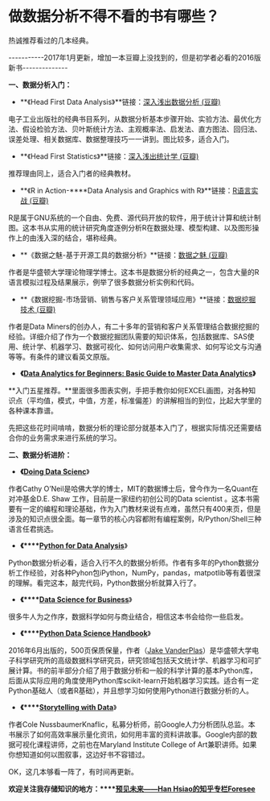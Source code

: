 # 做数据分析不得不看的书有哪些？

热诚推荐看过的几本经典。  

-----------2017年1月更新，增加一本豆瓣上没找到的，但是初学者必看的2016版新书--------------  

**一、数据分析入门：**  

*   **《Head First Data Analysis》**链接：[深入浅出数据分析 (豆瓣)](http://book.douban.com/subject/5257905/)

电子工业出版社的经典书目系列，从数据分析基本步骤开始、实验方法、最优化方法、假设检验方法、贝叶斯统计方法、主观概率法、启发法、直方图法、回归法、误差处理、相关数据库、数据整理技巧一一讲到。图比较多，适合入门。  

*   **《Head First Statistics》**链接：[深入浅出统计学 (豆瓣)](http://book.douban.com/subject/7056708/)

推荐理由同上，适合入门者的经典教材。  

*   **《R in Action-****Data Analysis and Graphics with R》**链接：[R语言实战 (豆瓣)](http://book.douban.com/subject/20382244/)  

R是属于GNU系统的一个自由、免费、源代码开放的软件，用于统计计算和统计制图。这本书从实用的统计研究角度逐例分析R在数据处理、模型构建、以及图形操作上的由浅入深的结合，堪称经典。  

*   **《数据之魅-基于开源工具的数据分析》**链接：[数据之魅 (豆瓣)](http://book.douban.com/subject/10831897/)

作者是华盛顿大学理论物理学博士。这本书是数据分析的经典之一，包含大量的R语言模拟过程及结果展示，例举了很多数据分析实例和代码。  

*   **《数据挖掘-市场营销、销售与客户关系管理领域应用》**链接：[数据挖掘技术 (豆瓣)](http://book.douban.com/subject/1843100/)

作者是Data Miners的创办人，有二十多年的营销和客户关系管理结合数据挖掘的经验。详细介绍了作为一个数据挖掘团队需要的知识体系，包括数据库、SAS使用、统计学、机器学习、数据可视化、如何访问用户收集需求、如何写论文与沟通等等。有条件的建议看英文原版。  

*   **《[Data Analytics for Beginners: Basic Guide to Master Data Analytics](https://www.amazon.com/Data-Analytics-Beginners-Basic-Master/dp/1539896730/ref=sr_1_3?s=books&ie=UTF8&qid=1484725141&sr=1-3&keywords=Data%2BAnalysis)》**  

**入门五星推荐。**里面很多图表实例，手把手教你如何EXCEL画图，对各种知识点（平均值，模式，中值，方差，标准偏差）的讲解相当的到位，比起大学里的各种课本靠谱。  

先把这些花时间啃啃，数据分析的理论部分就基本入门了，根据实际情况还需要结合你的业务需求来进行系统的学习。  

**二、数据分析进阶：**  

*   **《******************[Doing Data Scienc](https://book.douban.com/subject/22139961/)****************》

作者Cathy O’Neil是哈佛大学的博士，MIT的数据博士后，曾今作为一名Quant在对冲基金D.E. Shaw 工作，目前是一家纽约初创公司的Data scientist 。这本书需要有一定的编程和理论基础，作为入门教材来说有点难，虽然只有400来页，但是涉及的知识点很全面。每一章节的核心内容都附有编程案例，R/Python/Shell三种语言任君挑选。  

*   **《****[Python for Data Analysis](https://book.douban.com/subject/10760444/)**》

Python数据分析必看，适合入行不久的数据分析师。作者有多年的Python数据分析工作经验，对各种Pyhon包iPython，NumPy，pandas，matpotlib等有着很深的理解。看完这本，敲完代码，Python数据分析就算入行了。  

*   **《****[Data Science for Business](https://book.douban.com/subject/24807529/)**》

很多牛人为之作序，数据科学如何与商业结合，相信这本书会给你一些启发。  

*   **《****[Python Data Science Handbook](https://book.douban.com/subject/26600459/)**》

2016年6月出版的，500页保质保量，作者（[Jake VanderPlas](https://staff.washington.edu/jakevdp/)）是华盛顿大学电子科学研究所的高级数据科学研究员，研究领域包括天文统计学、机器学习和可扩展计算。书的前半部分介绍了用于数据分析和一般的科学计算的基本Python库，后面从实际应用的角度使用Python库scikit-learn开始机器学习实践。适合有一定Python基础人（或者R基础），并且想学习如何使用Python进行数据分析的人。  

*   **《****[Storytelling with Data](https://book.douban.com/subject/26663704/)**》

作者Cole NussbaumerKnaflic，私募分析师，前Google人力分析团队总监。本书展示了如何高效率展示量化资讯，如何用丰富的资料讲故事。Google内部的数据可视化课程讲师，之前也在Maryland Institute College of Art兼职讲师。如果你想知道如何以图叙事，这边好书不容错过。

OK，这几本够看一阵了，有时间再更新。  

**欢迎关注我存储知识的地方：****[预见未来——Han Hsiao的知乎专栏Foresee](https://zhuanlan.zhihu.com/foresee)**